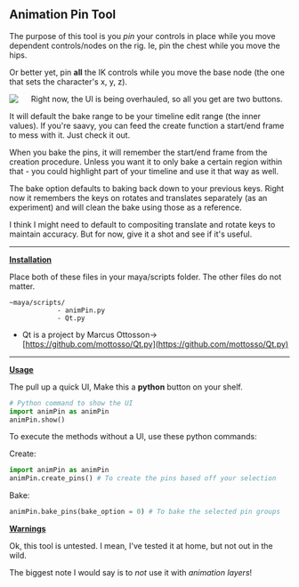 ## Animation Pin Tool

The purpose of this tool is you *pin* your controls in place while you move dependent controls/nodes on the rig.
Ie, pin the chest while you move the hips. 

Or better yet, pin **all** the IK controls while you move the base node (the one that sets the character's x, y, z). 

<img align="left" style="float: left; padding-right: 20px" src="https://i.imgur.com/E4PxyfL.png">

Right now, the UI is being overhauled, so all you get are two buttons. 

It will default the bake range to be your timeline edit range (the inner values). If you're saavy, you can feed the create function a start/end frame to mess with it. Just check it out.

When you bake the pins, it will remember the start/end frame from the creation procedure. Unless you want it to only bake a certain region within that - you could highlight part of your timeline and use it that way as well.

The bake option defaults to baking back down to your previous keys. Right now it remembers the keys on rotates and translates separately (as an experiment) and will clean the bake using those as a reference.

I think I might need to default to compositing translate and rotate keys to maintain accuracy. But for now, give it a shot and see if it's useful.

---
**[Installation](#installation)**

Place both of these files in your maya/scripts folder. 
The other files do not matter.

```
~maya/scripts/
            - animPin.py
            - Qt.py
```

- Qt is a project by Marcus Ottosson-> [https://github.com/mottosso/Qt.py](https://github.com/mottosso/Qt.py)

---

**[Usage](#usage)**

The pull up a quick UI, Make this a <b>python</b> button on your shelf. 

```python
# Python command to show the UI
import animPin as animPin
animPin.show()
```

To execute the methods without a UI, use these python commands:

Create:
```python
import animPin as animPin
animPin.create_pins() # To create the pins based off your selection
```

Bake:
```python
animPin.bake_pins(bake_option = 0) # To bake the selected pin groups
```

**[Warnings](#warnings)**

Ok, this tool is untested. I mean, I've tested it at home, but not out 
in the wild.

The biggest note I would say is to *not* use it with _animation layers_!
